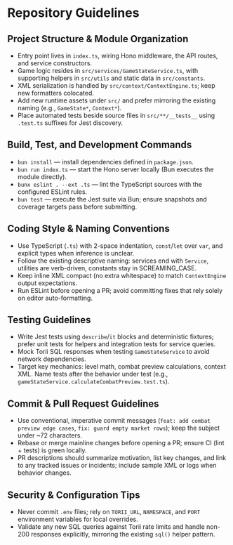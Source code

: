 # Repository Guidelines

## Project Structure & Module Organization
- Entry point lives in `index.ts`, wiring Hono middleware, the API routes, and service constructors.
- Game logic resides in `src/services/GameStateService.ts`, with supporting helpers in `src/utils` and static data in `src/constants`.
- XML serialization is handled by `src/context/ContextEngine.ts`; keep new formatters colocated.
- Add new runtime assets under `src/` and prefer mirroring the existing naming (e.g., `GameState*`, `Context*`).
- Place automated tests beside source files in `src/**/__tests__` using `.test.ts` suffixes for Jest discovery.

## Build, Test, and Development Commands
- `bun install` — install dependencies defined in `package.json`.
- `bun run index.ts` — start the Hono server locally (Bun executes the module directly).
- `bunx eslint . --ext .ts` — lint the TypeScript sources with the configured ESLint rules.
- `bun test` — execute the Jest suite via Bun; ensure snapshots and coverage targets pass before submitting.

## Coding Style & Naming Conventions
- Use TypeScript (`.ts`) with 2-space indentation, `const`/`let` over `var`, and explicit types when inference is unclear.
- Follow the existing descriptive naming: services end with `Service`, utilities are verb-driven, constants stay in SCREAMING_CASE.
- Keep inline XML compact (no extra whitespace) to match `ContextEngine` output expectations.
- Run ESLint before opening a PR; avoid committing fixes that rely solely on editor auto-formatting.

## Testing Guidelines
- Write Jest tests using `describe`/`it` blocks and deterministic fixtures; prefer unit tests for helpers and integration tests for service queries.
- Mock Torii SQL responses when testing `GameStateService` to avoid network dependencies.
- Target key mechanics: level math, combat preview calculations, context XML. Name tests after the behavior under test (e.g., `gameStateService.calculateCombatPreview.test.ts`).

## Commit & Pull Request Guidelines
- Use conventional, imperative commit messages (`feat: add combat preview edge cases`, `fix: guard empty market rows`); keep the subject under ~72 characters.
- Rebase or merge mainline changes before opening a PR; ensure CI (lint + tests) is green locally.
- PR descriptions should summarize motivation, list key changes, and link to any tracked issues or incidents; include sample XML or logs when behavior changes.

## Security & Configuration Tips
- Never commit `.env` files; rely on `TORII_URL`, `NAMESPACE`, and `PORT` environment variables for local overrides.
- Validate any new SQL queries against Torii rate limits and handle non-200 responses explicitly, mirroring the existing `sql()` helper pattern.
